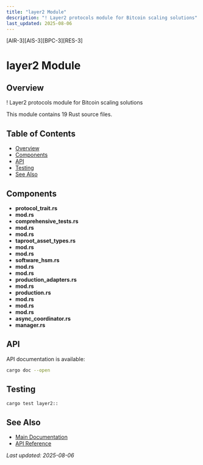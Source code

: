 ```yaml
---
title: "layer2 Module"
description: "! Layer2 protocols module for Bitcoin scaling solutions"
last_updated: 2025-08-06
---
```


[AIR-3][AIS-3][BPC-3][RES-3]

# layer2 Module

## Overview

! Layer2 protocols module for Bitcoin scaling solutions

This module contains 19 Rust source files.

## Table of Contents

- [Overview](#overview)
- [Components](#components)
- [API](#api)
- [Testing](#testing)
- [See Also](#see-also)

## Components

- **protocol_trait.rs**
- **mod.rs**
- **comprehensive_tests.rs**
- **mod.rs**
- **mod.rs**
- **taproot_asset_types.rs**
- **mod.rs**
- **mod.rs**
- **software_hsm.rs**
- **mod.rs**
- **mod.rs**
- **production_adapters.rs**
- **mod.rs**
- **production.rs**
- **mod.rs**
- **mod.rs**
- **mod.rs**
- **async_coordinator.rs**
- **manager.rs**

## API

API documentation is available:

```bash
cargo doc --open
```

## Testing

```bash
cargo test layer2::
```

## See Also

- [Main Documentation](../README.md)
- [API Reference](../api/README.md)

*Last updated: 2025-08-06*
